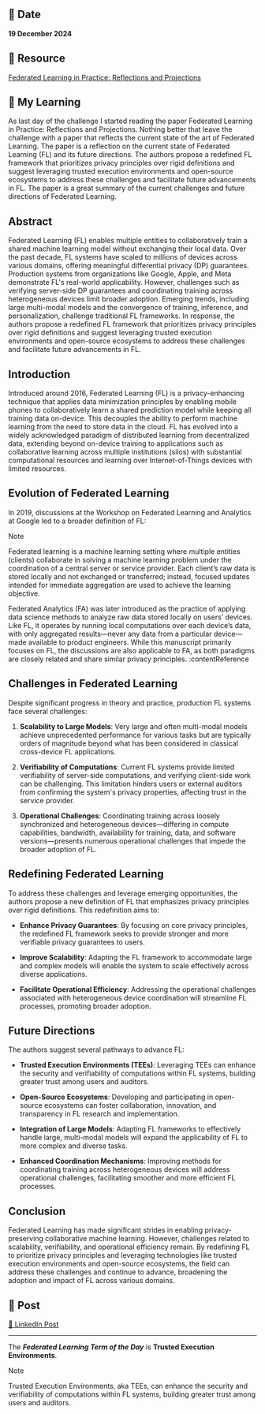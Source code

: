 ## 📅 Date
**19 December 2024**


## 📰 Resource
[Federated Learning in Practice: Reflections and Projections](https://arxiv.org/pdf/2410.08892)


## 🔖 My Learning
As last day of the challenge I started reading the paper Federated Learning in Practice: Reflections and Projections. Nothing better that leave the challenge with a paper that reflects the current state of the art of Federated Learning. The paper is a reflection on the current state of Federated Learning (FL) and its future directions. The authors propose a redefined FL framework that prioritizes privacy principles over rigid definitions and suggest leveraging trusted execution environments and open-source ecosystems to address these challenges and facilitate future advancements in FL. The paper is a great summary of the current challenges and future directions of Federated Learning.

## Abstract

Federated Learning (FL) enables multiple entities to collaboratively train a shared machine learning model without exchanging their local data. Over the past decade, FL systems have scaled to millions of devices across various domains, offering meaningful differential privacy (DP) guarantees. Production systems from organizations like Google, Apple, and Meta demonstrate FL's real-world applicability. However, challenges such as verifying server-side DP guarantees and coordinating training across heterogeneous devices limit broader adoption. Emerging trends, including large multi-modal models and the convergence of training, inference, and personalization, challenge traditional FL frameworks. In response, the authors propose a redefined FL framework that prioritizes privacy principles over rigid definitions and suggest leveraging trusted execution environments and open-source ecosystems to address these challenges and facilitate future advancements in FL. 

## Introduction

Introduced around 2016, Federated Learning (FL) is a privacy-enhancing technique that applies data minimization principles by enabling mobile phones to collaboratively learn a shared prediction model while keeping all training data on-device. This decouples the ability to perform machine learning from the need to store data in the cloud. FL has evolved into a widely acknowledged paradigm of distributed learning from decentralized data, extending beyond on-device training to applications such as collaborative learning across multiple institutions (silos) with substantial computational resources and learning over Internet-of-Things devices with limited resources.

## Evolution of Federated Learning

In 2019, discussions at the Workshop on Federated Learning and Analytics at Google led to a broader definition of FL:

> [!NOTE]
> Federated learning is a machine learning setting where multiple entities (clients) collaborate in solving a machine learning problem under the coordination of a central server or service provider. Each client’s raw data is stored locally and not exchanged or transferred; instead, focused updates intended for immediate aggregation are used to achieve the learning objective.

Federated Analytics (FA) was later introduced as the practice of applying data science methods to analyze raw data stored locally on users’ devices. Like FL, it operates by running local computations over each device’s data, with only aggregated results—never any data from a particular device—made available to product engineers. While this manuscript primarily focuses on FL, the discussions are also applicable to FA, as both paradigms are closely related and share similar privacy principles. :contentReference

## Challenges in Federated Learning

Despite significant progress in theory and practice, production FL systems face several challenges:

1. **Scalability to Large Models**: Very large and often multi-modal models achieve unprecedented performance for various tasks but are typically orders of magnitude beyond what has been considered in classical cross-device FL applications.

2. **Verifiability of Computations**: Current FL systems provide limited verifiability of server-side computations, and verifying client-side work can be challenging. This limitation hinders users or external auditors from confirming the system's privacy properties, affecting trust in the service provider.

3. **Operational Challenges**: Coordinating training across loosely synchronized and heterogeneous devices—differing in compute capabilities, bandwidth, availability for training, data, and software versions—presents numerous operational challenges that impede the broader adoption of FL.


## Redefining Federated Learning

To address these challenges and leverage emerging opportunities, the authors propose a new definition of FL that emphasizes privacy principles over rigid definitions. This redefinition aims to:

- **Enhance Privacy Guarantees**: By focusing on core privacy principles, the redefined FL framework seeks to provide stronger and more verifiable privacy guarantees to users.

- **Improve Scalability**: Adapting the FL framework to accommodate large and complex models will enable the system to scale effectively across diverse applications.

- **Facilitate Operational Efficiency**: Addressing the operational challenges associated with heterogeneous device coordination will streamline FL processes, promoting broader adoption.

## Future Directions

The authors suggest several pathways to advance FL:

- **Trusted Execution Environments (TEEs)**: Leveraging TEEs can enhance the security and verifiability of computations within FL systems, building greater trust among users and auditors.

- **Open-Source Ecosystems**: Developing and participating in open-source ecosystems can foster collaboration, innovation, and transparency in FL research and implementation.

- **Integration of Large Models**: Adapting FL frameworks to effectively handle large, multi-modal models will expand the applicability of FL to more complex and diverse tasks.

- **Enhanced Coordination Mechanisms**: Improving methods for coordinating training across heterogeneous devices will address operational challenges, facilitating smoother and more efficient FL processes.

## Conclusion

Federated Learning has made significant strides in enabling privacy-preserving collaborative machine learning. However, challenges related to scalability, verifiability, and operational efficiency remain. By redefining FL to prioritize privacy principles and leveraging technologies like trusted execution environments and open-source ecosystems, the field can address these challenges and continue to advance, broadening the adoption and impact of FL across various domains.


## 📮 Post 

[📘 LinkedIn Post]()

------
The _**Federated Learning Term of the Day**_ is **Trusted Execution Environments**.
> [!NOTE]
> Trusted Execution Environments, aka TEEs, can enhance the security and verifiability of computations within FL systems, building greater trust among users and auditors.
